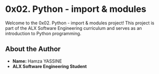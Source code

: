 # 0x02. Python - import & modules

Welcome to the 0x02. Python - import & modules project! This project is part of the ALX Software Engineering curriculum and serves as an introduction to Python programming.

## About the Author
- **Name:** Hamza YASSINE
- **ALX Software Engineering Student**